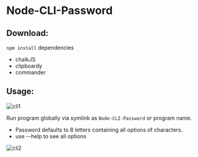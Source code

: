 # Node-CLI-Password

## Download:

`npm install` dependencies

- chalkJS
- clipboardy
- commander

## Usage:

![cli1](https://user-images.githubusercontent.com/38336934/130021776-0dd31fe0-2314-4727-9cf2-e94021c0b82b.gif)

Run program globally via symlink as `Node-CLI-Password` or program name.

- Password defaults to 8 letters containing all options of characters.
- use --help to see all options

![cli2](https://user-images.githubusercontent.com/38336934/130022305-1d5db557-84ee-4ac5-bff6-7aa3629d4e28.gif)

